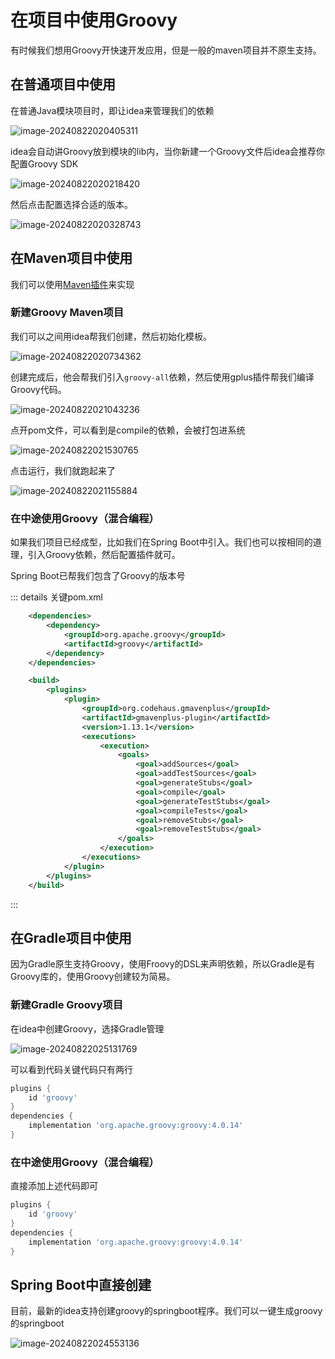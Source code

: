 # 在项目中使用Groovy

有时候我们想用Groovy开快速开发应用，但是一般的maven项目并不原生支持。

## 在普通项目中使用

在普通Java模块项目时，即让idea来管理我们的依赖

![image-20240822020405311](assets/image-20240822020405311.png)

idea会自动讲Groovy放到模块的lib内，当你新建一个Groovy文件后idea会推荐你配置Groovy SDK 

![image-20240822020218420](assets/image-20240822020218420.png)

然后点击配置选择合适的版本。

![image-20240822020328743](assets/image-20240822020328743.png)

## 在Maven项目中使用

我们可以使用[Maven插件](https://github.com/groovy/GMavenPlus/wiki/Examples#groovy-maven-plugins)来实现

### 新建Groovy Maven项目

我们可以之间用idea帮我们创建，然后初始化模板。

![image-20240822020734362](assets/image-20240822020734362.png)

创建完成后，他会帮我们引入`groovy-all`依赖，然后使用gplus插件帮我们编译Groovy代码。

![image-20240822021043236](assets/image-20240822021043236.png)

点开pom文件，可以看到是compile的依赖，会被打包进系统

![image-20240822021530765](assets/image-20240822021530765.png)

点击运行，我们就跑起来了

![image-20240822021155884](assets/image-20240822021155884.png)



### 在中途使用Groovy（混合编程）

如果我们项目已经成型，比如我们在Spring Boot中引入。我们也可以按相同的道理，引入Groovy依赖，然后配置插件就可。

Spring Boot已帮我们包含了Groovy的版本号

::: details 关键pom.xml

```xml
    <dependencies>
        <dependency>
            <groupId>org.apache.groovy</groupId>
            <artifactId>groovy</artifactId>
        </dependency>
    </dependencies>

    <build>
        <plugins>
            <plugin>
                <groupId>org.codehaus.gmavenplus</groupId>
                <artifactId>gmavenplus-plugin</artifactId>
                <version>1.13.1</version>
                <executions>
                    <execution>
                        <goals>
                            <goal>addSources</goal>
                            <goal>addTestSources</goal>
                            <goal>generateStubs</goal>
                            <goal>compile</goal>
                            <goal>generateTestStubs</goal>
                            <goal>compileTests</goal>
                            <goal>removeStubs</goal>
                            <goal>removeTestStubs</goal>
                        </goals>
                    </execution>
                </executions>
            </plugin>
        </plugins>
    </build>
```

:::

## 在Gradle项目中使用

因为Gradle原生支持Groovy，使用Froovy的DSL来声明依赖，所以Gradle是有Groovy库的，使用Groovy创建较为简易。

### 新建Gradle Groovy项目

在idea中创建Groovy，选择Gradle管理

![image-20240822025131769](assets/image-20240822025131769.png)

可以看到代码关键代码只有两行

```groovy
plugins {
    id 'groovy'
}
dependencies {
    implementation 'org.apache.groovy:groovy:4.0.14'
}
```

### 在中途使用Groovy（混合编程）

直接添加上述代码即可

```groovy
plugins {
    id 'groovy'
}
dependencies {
    implementation 'org.apache.groovy:groovy:4.0.14'
}
```

## Spring Boot中直接创建

目前，最新的idea支持创建groovy的springboot程序。我们可以一键生成groovy的springboot

![image-20240822024553136](assets/image-20240822024553136.png)